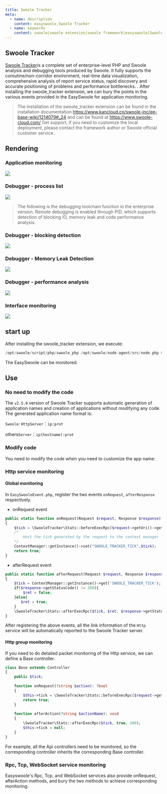 ```yaml
---
title: Swoole Tracker
meta:
  - name: description
    content: easyswoole,Swoole Tracker
  - name: keywords
    content: swoole|swoole extension|swoole framework|easyswoole|Swoole Tracker
---
```


## Swoole Tracker

[Swoole Tracker](https://www.swoole-cloud.com/tracker.html)is a complete set of enterprise-level PHP and Swoole analysis and debugging tools produced by Swoole. It fully supports the coroutine/non-corridor environment, real-time data visualization, comprehensive analysis of report service status, rapid discovery and accurate positioning of problems and performance bottlenecks. . After installing the swoole_tracker extension, we can bury the points in the various events provided in the EasySwoole for application monitoring.

> The installation of the swoole_tracker extension can be found in the installation documentation https://www.kancloud.cn/swoole-inc/ee-base-wiki/1214079#_24 and can be found at https://www.swoole-cloud.com/ Get support, if you need to customize the local deployment, please contact the framework author or Swoole official customer service.

## Rendering

### Application monitoring
![](/En/Images/Passage/SwooleTracker/img3.png)

### Debugger - process list
![](/En/Images/Passage/SwooleTracker/img1.png)

> The following is the debugging toolchain function in the enterprise version. Remote debugging is enabled through PID, which supports detection of blocking IO, memory leak and code performance analysis.

### Debugger - blocking detection
![](/En/Images/Passage/SwooleTracker/img4.png)

### Debugger - Memory Leak Detection
![](/En/Images/Passage/SwooleTracker/img6.png)

### Debugger - performance analysis
![](/En/Images/Passage/SwooleTracker/img5.png)

### Interface monitoring
![](/En/Images/Passage/SwooleTracker/img2.png)


## start up

After installing the swoole_tracker extension, we execute:
```php
/opt/swoole/script/php/swoole_php /opt/swoole/node-agent/src/node.php & php easyswoole start
```
The EasySwoole can be monitored.

## Use

### No need to modify the code

The `v2.5.0` version of Swoole Tracker supports automatic generation of application names and creation of applications without modifying any code. The generated application name format is:

`Swoole`: `HttpServer`：`ip:prot`

others`Server`：`ip(hostname):prot`

### Modify code

You need to modify the code when you need to customize the app name:

### Http service monitoring

#### Global monitoring

In `EasySwooleEvent.php`, register the two events `onRequest`, `afterResponse` respectively.

- onRequest event
```php
public static function onRequest(Request $request, Response $response): bool
{
    $tick = \SwooleTracker\Stats::beforeExecRpc($request->getUri()->getPath(), 'serviceName', "192.168.0.1");
    /*
        Host the tick generated by the request to the context manager
    */
    ContextManager::getInstance()->set("SWOOLE_TRACKER_TICK",$tick);
    return true;
}
```
- afterRequest event
```php
public static function afterRequest(Request $request, Response $response): void
{
    $tick = ContextManager::getInstance()->get('SWOOLE_TRACKER_TICK');
    if($response->getStatusCode() != 200){
        $ret = false;
    }else{
       $ret = true;
    }
    \SwooleTracker\Stats::afterExecRpc($tick, $ret, $response->getStatusCode());
}
```
After registering the above events, all the link information of the `Http` service will be automatically reported to the Swoole Tracker server.

#### Http group monitoring

If you need to do detailed packet monitoring of the Http service, we can define a Base controller.
```php
class Base extends Controller
{
    public $tick;
    
    function onRequest(?string $action): ?bool
    {
        $this->tick = \SwooleTracker\Stats::beforeExecRpc($request->getUri()->getPath(), 'myGroupName', "192.168.0.1");
        return true;
    }
    
    function afterAction(?string $actionName): void
    {
        \SwooleTracker\Stats::afterExecRpc($tick, true, 200);
        $this->tick = null;
    }
}
```

For example, all the Api controllers need to be monitored, so the corresponding controller inherits the corresponding Base controller.


### Rpc, Tcp, WebSocket service monitoring

Easyswoole's Rpc, Tcp, and WebSocket services also provide onRequest, afterAction methods, and bury the two methods to achieve corresponding monitoring.
